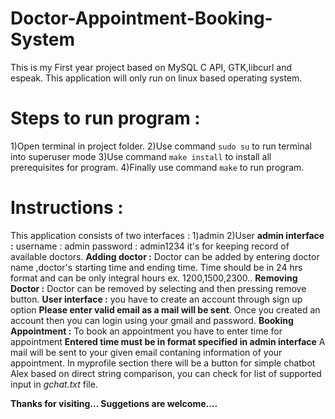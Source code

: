 
# Doctor-Appointment-Booking-System  
This is my First year project based on MySQL C API, GTK,libcurl and espeak.
This application will only run on linux based operating system.


# Steps to run program :
1)Open terminal in project folder.
2)Use command `sudo su` to run terminal into superuser mode
3)Use command `make install` to install all prerequisites for program.
4)Finally use command `make` to run program.

# Instructions :
This application consists of two interfaces : 1)admin 2)User
    **admin interface :** 
        username : admin password : admin1234
        it's for keeping record of available doctors.
        **Adding doctor :**
          Doctor can be added by entering doctor name ,doctor's starting time and ending time.
          Time should be in 24 hrs format and can be only integral hours
              ex. 1200,1500,2300..
        **Removing Doctor :** 
          Doctor can be removed by selecting and then pressing remove button.
    **User interface :**
        you have to create an account through sign up option **Please enter valid email as a mail will be sent**.
        Once you created an account then you can login using your gmail and password.
        **Booking Appointment :**
            To book an appointment you have to enter time for appointment **Entered time must be in format specified in admin interface**
            A mail will be sent to your given email contaning information of your appointment.
            In myprofile section there will be a button for simple chatbot Alex based on direct string comparison, you can check for list of supported input in *gchat.txt* file.
        
**Thanks for visiting...
Suggetions are welcome....**
